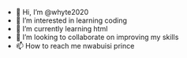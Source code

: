 - 👋 Hi, I’m @whyte2020
- 👀 I’m interested in learning coding 
- 🌱 I’m currently learning html
- 💞️ I’m looking to collaborate on improving my skills
- 📫 How to reach me nwabuisi prince

<!---
whyte2020/whyte2020 is a ✨ special ✨ repository because its `README.md` (this file) appears on your GitHub profile.
You can click the Preview link to take a look at your changes.
--->
